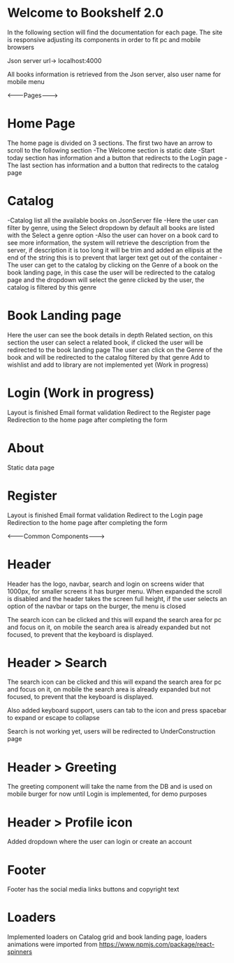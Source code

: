 # Welcome to Bookshelf 2.0

In the following section will find the documentation for each page.
The site is responsive adjusting its components in order to fit pc and mobile browsers

Json server url-> localhost:4000

All books information is retrieved from the Json server, also user name for mobile menu

<---Pages--->

# Home Page

The home page is divided on 3 sections. The first two have an arrow to scroll to the following section
-The Welcome section is static date
-Start today section has information and a button that redirects to the Login page
-The last section has information and a button that redirects to the catalog page

# Catalog

-Catalog list all the available books on JsonServer file
-Here the user can filter by genre, using the Select dropdown by default all books are listed with the Select a genre option
-Also the user can hover on a book card to see more information, the system will retrieve the description from the server, if description it is too long it will be trim and added an ellipsis at the end of the string this is to prevent that larger text get out of the container
-The user can get to the catalog by clicking on the Genre of a book on the book landing page, in this case the user will be redirected to the catalog page and the dropdown will select the genre clicked by the user, the catalog is filtered by this genre

# Book Landing page

Here the user can see the book details in depth
Related section, on this section the user can select a related book, if clicked the user will be redirected to the book landing page
The user can click on the Genre of the book and will be redirected to the catalog filtered by that genre
Add to wishlist and add to library are not implemented yet (Work in progress)

# Login (Work in progress)

Layout is finished
Email format validation
Redirect to the Register page
Redirection to the home page after completing the form

# About

Static data page

# Register

Layout is finished
Email format validation
Redirect to the Login page
Redirection to the home page after completing the form

<---Common Components--->

# Header

Header has the logo, navbar, search and login on screens wider that 1000px, for smaller screens it has burger menu. When expanded the scroll is disabled and the header takes the screen full height, if the user selects an option of the navbar or taps on the burger, the menu is closed

The search icon can be clicked and this will expand the search area for pc and focus on it, on mobile the search area is already expanded but not focused, to prevent that the keyboard is displayed.

# Header > Search

The search icon can be clicked and this will expand the search area for pc and focus on it, on mobile the search area is already expanded but not focused, to prevent that the keyboard is displayed.

Also added keyboard support, users can tab to the icon and press spacebar to expand or escape to collapse

Search is not working yet, users will be redirected to UnderConstruction page

# Header > Greeting

The greeting component will take the name from the DB and is used on mobile burger for now until Login is implemented, for demo purposes

# Header > Profile icon

Added dropdown where the user can login or create an account

# Footer

Footer has the social media links buttons and copyright text

# Loaders

Implemented loaders on Catalog grid and book landing page, loaders animations were imported from https://www.npmjs.com/package/react-spinners
